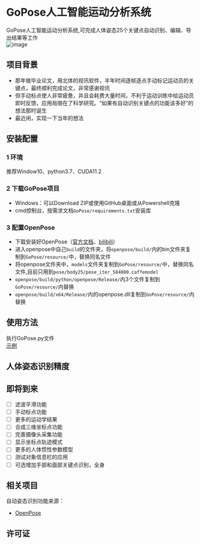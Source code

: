 # GoPose人工智能运动分析系统
GoPose人工智能运动分析系统,可完成人体姿态25个关键点自动识别、编辑、导出结果等工作  
![image](/README/bin.png)
## 项目背景
- 那年做毕业论文，用北体的视讯软件，半年时间逐帧逐点手动标记运动员的关键点，最终顺利完成论文，非常感谢视讯  
- 但手动标点使人非常疲惫，并且会耗费大量时间，不利于运动训练中给运动员即时反馈，应用局限在了科学研究。“如果有自动识别关键点的功能该多好”的想法那时诞生  
- 最近闲，实现一下当年的想法  
## 安装配置
### 1 环境
推荐Window10、python3.7、CUDA11.2
### 2 下载GoPose项目
- Windows：可以Download ZIP或使用GitHub桌面或从Powershell克隆  
- cmd控制台，按需求文档`GoPose/requirements.txt`安装库
### 3 配置OpenPose
- 下载安装好OpenPose（[官方文档](https://github.com/CMU-Perceptual-Computing-Lab/openpose)、[bilibili](https://www.bilibili.com/video/BV1WV411v7aj)）  
- 进入openpose中自己`build`的文件夹，将`openpose/build/`内的bin文件夹复制到`GoPose/resource/`中，替换同名文件  
- 将openpose文件夹中，`models`文件夹复制到`GoPose/resource/`中，替换同名文件,目前只用到`pose/body25/pose_iter_584000.caffemodel`  
- `openpose/build/python/openpose/Release/`内3个文件复制到`GoPose/resource/`内替换  
- `openpose/build/x64/Release/`内的openpose.dll复制到`GoPose/resource/`内替换  
## 使用方法
执行GoPose.py文件  
[示例]()
## 人体姿态识别精度
## 即将到来
- [ ] 滤波平滑功能
- [ ] 手动标点功能
- [ ] 更多的运动学结果
- [ ] 合成三维坐标点功能
- [ ] 完善摄像头采集功能
- [ ] 显示坐标点轨迹模式
- [ ] 更多的人体惯性参数模型
- [ ] 测试对象信息栏的应用
- [ ] 可选增加手部和面部关键点识别，全身
## 相关项目
自动姿态识别功能来源：
- [OpenPose](https://github.com/CMU-Perceptual-Computing-Lab/openpose)
## 许可证
